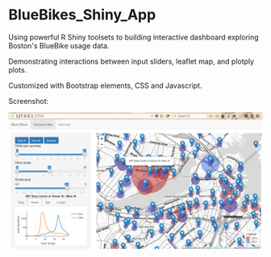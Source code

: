 # BlueBikes_Shiny_App
Using powerful R Shiny toolsets to building interactive dashboard exploring Boston's BlueBike usage data.

Demonstrating interactions between input sliders, leaflet map, and plotply plots.

Customized with Bootstrap elements, CSS and Javascript.

Screenshot:

![shot](Screenshot_2018-08-16_14-34-07.png)